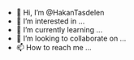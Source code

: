 - 👋 Hi, I’m @HakanTasdelen
- 👀 I’m interested in ...
- 🌱 I’m currently learning ...
- 💞️ I’m looking to collaborate on ...
- 📫 How to reach me ...

<!---
HakanTasdelen/HakanTasdelen is a ✨ special ✨ repository because its `README.md` (this file) appears on your GitHub profile.
You can click the Preview link to take a look at your changes.
--->
